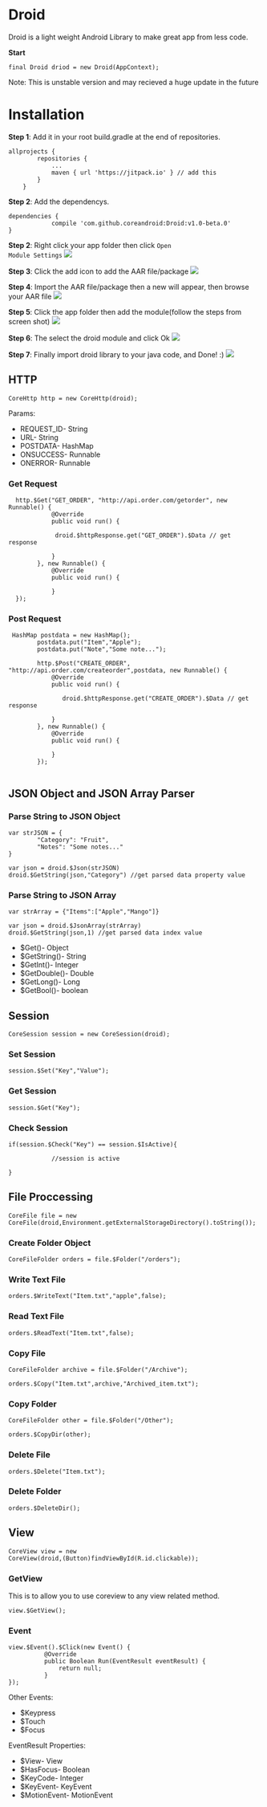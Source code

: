 
# Droid
Droid is a light weight Android Library to make great app from less code.  

<b>Start</b>

<code>final Droid driod  = new Droid(AppContext);</code>

Note: This is unstable version and may recieved a huge update in the future 

# Installation 

<b>Step 1</b>: Add it in your root build.gradle at the end of repositories.
```
allprojects {
		repositories {
			...
			maven { url 'https://jitpack.io' } // add this
		}
	}
```
<b>Step 2</b>: Add the dependencys.

```
dependencies {
	        compile 'com.github.coreandroid:Droid:v1.0-beta.0'
}
```

<b>Step 2</b>: Right click your app folder then click <code>Open Module Settings</code>
<img src="http://edio.esy.es/droid/droid_imagestep1.png">

<b>Step 3</b>: Click the add icon to add the AAR file/package</code>
<img src="http://edio.esy.es/droid/droid_imagestep2.png">

<b>Step 4</b>: Import the AAR file/package then a new will appear, then browse your AAR file</code>
<img src="http://edio.esy.es/droid/droid_imagestep3.png">

<b>Step 5</b>: Click the app folder then add the module(follow the steps from screen shot)</code>
<img src="http://edio.esy.es/droid/droid_imagestep4.png">

<b>Step 6</b>: The select the droid module and click Ok</code>
<img src="http://edio.esy.es/droid/droid_imagestep6.png">

<b>Step 7</b>: Finally import droid library to your java code, and Done! :)</code>
<img src="http://edio.esy.es/droid/droid_imagestep7.png">





## HTTP

<code>CoreHttp http = new CoreHttp(droid);</code>

Params:

<ul>

<li>REQUEST_ID- String</li>
<li>URL- String</li>
<li>POSTDATA- HashMap</li>
<li>ONSUCCESS- Runnable</li>
<li>ONERROR- Runnable</li>
</ul>

### Get Request

```
  http.$Get("GET_ORDER", "http://api.order.com/getorder", new Runnable() {
            @Override
            public void run() {
            
             droid.$httpResponse.get("GET_ORDER").$Data // get response
             
            }
        }, new Runnable() {
            @Override
            public void run() {
                
            }
  });
```

### Post Request

```
 HashMap postdata = new HashMap();
        postdata.put("Item","Apple");
        postdata.put("Note","Some note...");        
        
        http.$Post("CREATE_ORDER", "http://api.order.com/createorder",postdata, new Runnable() {
            @Override
            public void run() {

               droid.$httpResponse.get("CREATE_ORDER").$Data // get response

            }
        }, new Runnable() {
            @Override
            public void run() {

            }
        });


```

## JSON Object and JSON Array  Parser


### Parse String to JSON Object

```
var strJSON = { 
        "Category": "Fruit",
        "Notes": "Some notes..."             
}

var json = droid.$Json(strJSON)
droid.$GetString(json,"Category") //get parsed data property value

```

### Parse String to JSON Array

```
var strArray = {"Items":["Apple","Mango"]}

var json = droid.$JsonArray(strArray)
droid.$GetString(json,1) //get parsed data index value

```

<ul>
<li>$Get()- Object</li>
<li>$GetString()- String</li>
<li>$GetInt()- Integer</li>
<li>$GetDouble()- Double</li>
<li>$GetLong()- Long</li>
<li>$GetBool()- boolean</li>
</ul>

## Session

<code>CoreSession session = new CoreSession(droid);</code>

### Set Session
```
session.$Set("Key","Value");
```

### Get Session
```
session.$Get("Key");
```

### Check Session
```
if(session.$Check("Key") == session.$IsActive){

            //session is active

}
```


## File Proccessing

<code>CoreFile file = new CoreFile(droid,Environment.getExternalStorageDirectory().toString());</code>

### Create Folder Object
```
CoreFileFolder orders = file.$Folder("/orders");
```
### Write Text File
```
orders.$WriteText("Item.txt","apple",false);
```
### Read Text File
```
orders.$ReadText("Item.txt",false);
```

### Copy File
```
CoreFileFolder archive = file.$Folder("/Archive");

orders.$Copy("Item.txt",archive,"Archived_item.txt");

```

### Copy Folder
```
CoreFileFolder other = file.$Folder("/Other");

orders.$CopyDir(other);

```

### Delete File
```
orders.$Delete("Item.txt");
```

### Delete Folder
```
orders.$DeleteDir();
```

## View

<code>CoreView view = new CoreView(droid,(Button)findViewById(R.id.clickable));</code>

### GetView

This is to allow you to use coreview to any view related method.

```
view.$GetView();
```

### Event
```
view.$Event().$Click(new Event() {
          @Override
          public Boolean Run(EventResult eventResult) {
              return null;
          }
});
```

Other Events:

<ul>
<li>$Keypress</li>
<li>$Touch</li>
<li>$Focus</li>


</ul>

EventResult Properties:

<ul>
<li>$View- View</li>
<li>$HasFocus- Boolean</li>
<li>$KeyCode- Integer</li>
<li>$KeyEvent- KeyEvent</li>
<li>$MotionEvent- MotionEvent</li>

</ul>










